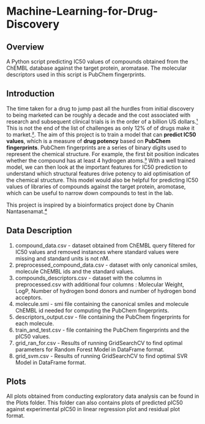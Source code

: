 # Machine-Learning-for-Drug-Discovery

## Overview
A Python script predicting IC50 values of compounds obtained from the ChEMBL database against the target protein, aromatase. The molecular descriptors used in this script is PubChem fingerprints.

## Introduction
The time taken for a drug to jump past all the hurdles from initial discovery to being marketed can be roughly a decade and the cost associated with research and subsequent clinical trials is in the order of a billion US dollars.[¹](https://www.ncbi.nlm.nih.gov/pmc/articles/PMC3058157/) This is not the end of the list of challenges as only 12% of of drugs make it to market.[²](https://www.cbo.gov/publication/57126). The aim of this project is to train a model that can **predict IC50 values**, which is a measure of **drug potency** based on **PubChem fingerprints**. PubChem fingerprints are a series of binary digits used to represent the chemical structure. For example, the first bit position indicates whether the compound has at least 4 hydrogen atoms.[³](https://web.cse.ohio-state.edu/~zhang.10631/bak/drugreposition/list_fingerprints.pdf) With a well trained model, we can then look at the important features for IC50 prediction to understand which structural features drive potency to aid optimisation of the chemical structure. This model would also be helpful for predicting IC50 values of libraries of compounds against the target protein, aromotase, which can be useful to narrow down compounds to test in the lab.

This project is inspired by a bioinformatics project done by Chanin Nantasenamat.[⁴](https://github.com/dataprofessor/code/tree/master/python)

## Data Description
1. compound_data.csv - dataset obtained from ChEMBL query filtered for IC50 values and removed instances where standard values were missing and standard units is not nM.
2. preprocessed_compound_data.csv - dataset with only canonical smiles, molecule ChEMBL ids and the standard values. 
3. compounds_descriptors.csv - dataset with the columns in preprocessed.csv with additional four columns : Molecular Weight, LogP, Number of hydrogen bond donors and number of hydrogen bond acceptors.
4. molecule.smi - smi file containing the canonical smiles and molecule ChEMBL id needed for computing the PubChem fingerprints.
5. descriptors_output.csv -  file containing the PubChem fingerprints for each molecule.
6. train_and_test.csv -  file containing the PubChem fingerprints and the pIC50 values.
7. grid_ran_for.csv - Results of running GridSearchCV to find optimal parameters for Random Forest Model in DataFrame format.
8. grid_svm.csv - Results of running GridSearchCV to find optimal SVR Model in DataFrame format.

## Plots
All plots obtained from conducting exploratory data analysis can be found in the Plots folder. This folder can also contains plots of predicted pIC50 against experimental pIC50 in linear regression plot and residual plot format.
